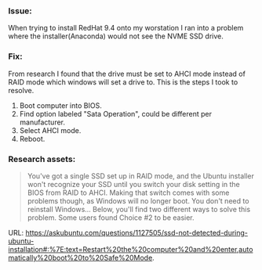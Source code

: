 ### Issue:
When trying to install RedHat 9.4 onto my worstation I ran into a problem where the installer(Anaconda) would not see the NVME SSD drive.

### Fix:
From research I found that the drive must be set to AHCI mode instead of RAID mode which windows will set a drive to.  This is the steps I took to resolve.

 1. Boot computer into BIOS.
 2. Find option labeled "Sata Operation", could be different per manufacturer.
 3. Select AHCI mode.
 4. Reboot.



### Research assets:

>You've got a single SSD set up in RAID mode, and the Ubuntu installer won't recognize your SSD until you switch your disk setting in the BIOS from RAID to AHCI.
>Making that switch comes with some problems though, as Windows will no longer boot.
>You don't need to reinstall Windows...
>Below, you'll find two different ways to solve this problem. Some users found Choice #2 to be easier.

URL: https://askubuntu.com/questions/1127505/ssd-not-detected-during-ubuntu-installation#:%7E:text=Restart%20the%20computer%20and%20enter,automatically%20boot%20to%20Safe%20Mode.
